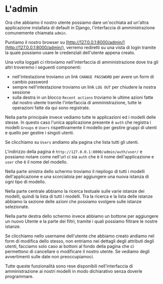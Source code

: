 # L'admin

Ora che abbiamo il nostro utente possiamo dare un'occhiata ad un'altra applicazione installata di
default in Django, l'interfaccia di amministrazione comunemente chiamata `admin`.

Puntiamo il nostro browser su [http://127.0.0.1:8000/admin/](http://127.0.0.1:8000/admin/), verremo
rediretti su una vista di login tramite la quale possiamo usare le credenziali dell'utente appena creato.

Una volta loggati ci ritroviamo nell'interfaccia di amministrazione dove tra gli altri troveremo i
seguenti componenti:

- nell'intestazione troviamo un link `CHANGE PASSWORD` per avere un form di cambio password
- sempre nell'intestazione troviamo un link `LOG OUT` per chiudere la nostra sessione
- sulla destra in un blocco `Recent actions` troviamo le ultime azioni fatte dal nostro utente tramite
l'interfaccia di amministrazione, tutte le operazioni fatte da qui sono registrate.

Nella parte principale invece vediamo tutte le applicazioni ed i modelli delle stesse. In questo caso
l'unica applicazione presente è `auth` che registra i modelli `Groups` e `Users` rispettivamente il
modello per gestire gruppi di utenti e quello per gestire i singoli utenti.

Se clicchiamo su `Users` andiamo alla pagina che lista tutti gli utenti.

L'indirizzo della pagina è `http://127.0.0.1:8000/admin/auth/user/` e possiamo notare come nell'url ci
sia `auth` che è il nome dell'applicazione e `user` che è il nome del modello.

Nella parte sinistra dello
schermo troviamo il riepilogo di tutti i modelli dell'applicazione e una scorciatoia per aggiungere
una nuova istanza di ogni tipo di modello.

Nella parte centrale abbiamo la ricerca testuale sulle varie istanze dei modelli, quindi la lista
di tutti i modelli.
Tra la ricerca e la lista delle istanze abbiamo la sezione delle azioni che possiamo svolgere sulle
istanze selezionate.

Nella parte destra dello schermo invece abbiamo un bottone per aggiungere un nuovo Utente e la parte
dei filtri, tramite i quali possiamo filtrare le nostre istanze.

Se clicchiamo nello username dell'utente che abbiamo creato andiamo nel form di modifica dello stesso,
non entriamo nei dettagli degli attributi degli utenti, facciamo solo caso ai bottoni al fondo
della pagina che ci permettono di cancellare o modificare il nostro utente.
Se vediamo degli avvertimenti sulle date non preoccupiamoci.

Tutte queste funzionalità sono rese disponibili nell'interfaccia di amministrazione ai nostri modelli
in modo dichiarativo senza doverle programmare.

